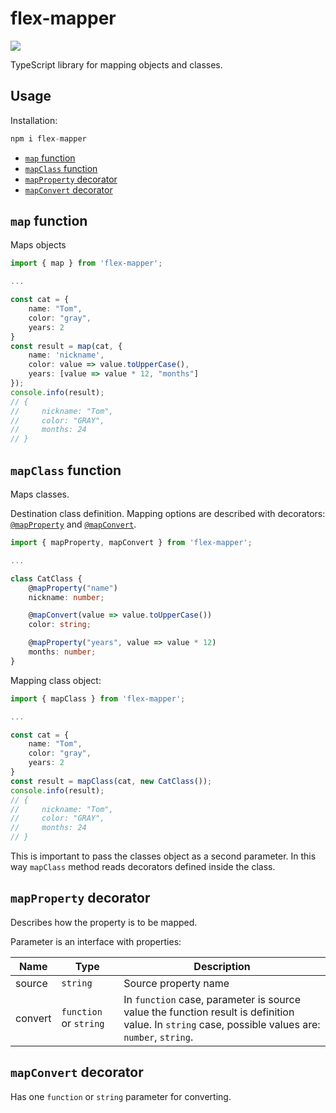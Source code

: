 # flex-mapper

<a href="https://www.npmjs.com/package/flex-mapperquery-pack">
    <img src="https://nodei.co/npm/flex-mapper.png?mini=true">
</a>

TypeScript library for mapping objects and classes.

## Usage

Installation:

```js
npm i flex-mapper
```

- [`map` function](#map-function)
- [`mapClass` function](#mapclass-function)
- [`mapProperty` decorator](#mapproperty-decorator)
- [`mapConvert` decorator](#mapconvert-decorator)


## `map` function

Maps objects

```ts
import { map } from 'flex-mapper';

...

const cat = {
    name: "Tom",
    color: "gray",
    years: 2
}
const result = map(cat, {
    name: 'nickname',
    color: value => value.toUpperCase(),
    years: [value => value * 12, "months"]
});
console.info(result);
// {
//     nickname: "Tom",
//     color: "GRAY",
//     months: 24
// }
```

## `mapClass` function

Maps classes.

Destination class definition. Mapping options are described with decorators: [`@mapProperty`](#mapproperty-decorator) and [`@mapConvert`](#mapconvert-decorator).

```ts
import { mapProperty, mapConvert } from 'flex-mapper';

...

class CatClass {
    @mapProperty("name")
    nickname: number;

    @mapConvert(value => value.toUpperCase())
    color: string;

    @mapProperty("years", value => value * 12)
    months: number;
}

```

Mapping class object:

```ts
import { mapClass } from 'flex-mapper';

...

const cat = {
    name: "Tom",
    color: "gray",
    years: 2
}
const result = mapClass(cat, new CatClass());
console.info(result);
// {
//     nickname: "Tom",
//     color: "GRAY",
//     months: 24
// }
```

This is important to pass the classes object as a second parameter. In this way `mapClass` method reads decorators defined inside the class.

## `mapProperty` decorator

Describes how the property is to be mapped.

Parameter is an interface with properties:

| Name                     |  Type| Description|
| ------------------------ | ---- |------------ |
|source| `string`|Source property name|
|convert|`function` or `string`| In `function` case, parameter is source value the function result is definition value. In `string` case, possible values are: `number`, `string`.|

## `mapConvert` decorator

Has one `function` or `string` parameter for converting.
